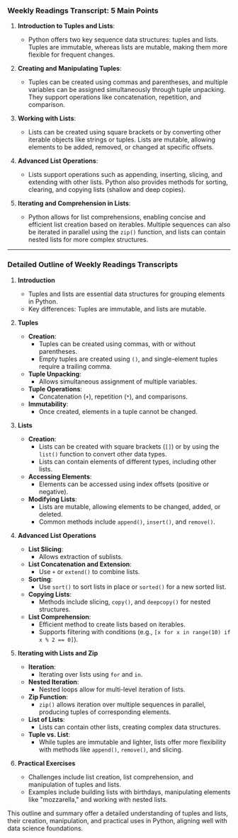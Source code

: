 ### Weekly Readings Transcript: 5 Main Points

1. **Introduction to Tuples and Lists**:
   - Python offers two key sequence data structures: tuples and lists. Tuples are immutable, whereas lists are mutable, making them more flexible for frequent changes.

2. **Creating and Manipulating Tuples**:
   - Tuples can be created using commas and parentheses, and multiple variables can be assigned simultaneously through tuple unpacking. They support operations like concatenation, repetition, and comparison.

3. **Working with Lists**:
   - Lists can be created using square brackets or by converting other iterable objects like strings or tuples. Lists are mutable, allowing elements to be added, removed, or changed at specific offsets.

4. **Advanced List Operations**:
   - Lists support operations such as appending, inserting, slicing, and extending with other lists. Python also provides methods for sorting, clearing, and copying lists (shallow and deep copies).

5. **Iterating and Comprehension in Lists**:
   - Python allows for list comprehensions, enabling concise and efficient list creation based on iterables. Multiple sequences can also be iterated in parallel using the `zip()` function, and lists can contain nested lists for more complex structures.

---

### Detailed Outline of Weekly Readings Transcripts

1. **Introduction**
   - Tuples and lists are essential data structures for grouping elements in Python.
   - Key differences: Tuples are immutable, and lists are mutable.
   
2. **Tuples**
   - **Creation**:
     - Tuples can be created using commas, with or without parentheses.
     - Empty tuples are created using `()`, and single-element tuples require a trailing comma.
   - **Tuple Unpacking**:
     - Allows simultaneous assignment of multiple variables.
   - **Tuple Operations**:
     - Concatenation (`+`), repetition (`*`), and comparisons.
   - **Immutability**:
     - Once created, elements in a tuple cannot be changed.

3. **Lists**
   - **Creation**:
     - Lists can be created with square brackets (`[]`) or by using the `list()` function to convert other data types.
     - Lists can contain elements of different types, including other lists.
   - **Accessing Elements**:
     - Elements can be accessed using index offsets (positive or negative).
   - **Modifying Lists**:
     - Lists are mutable, allowing elements to be changed, added, or deleted.
     - Common methods include `append()`, `insert()`, and `remove()`.

4. **Advanced List Operations**
   - **List Slicing**:
     - Allows extraction of sublists.
   - **List Concatenation and Extension**:
     - Use `+` or `extend()` to combine lists.
   - **Sorting**:
     - Use `sort()` to sort lists in place or `sorted()` for a new sorted list.
   - **Copying Lists**:
     - Methods include slicing, `copy()`, and `deepcopy()` for nested structures.
   - **List Comprehension**:
     - Efficient method to create lists based on iterables.
     - Supports filtering with conditions (e.g., `[x for x in range(10) if x % 2 == 0]`).

5. **Iterating with Lists and Zip**
   - **Iteration**:
     - Iterating over lists using `for` and `in`.
   - **Nested Iteration**:
     - Nested loops allow for multi-level iteration of lists.
   - **Zip Function**:
     - `zip()` allows iteration over multiple sequences in parallel, producing tuples of corresponding elements.
   - **List of Lists**:
     - Lists can contain other lists, creating complex data structures.
   - **Tuple vs. List**:
     - While tuples are immutable and lighter, lists offer more flexibility with methods like `append()`, `remove()`, and slicing.

6. **Practical Exercises**
   - Challenges include list creation, list comprehension, and manipulation of tuples and lists.
   - Examples include building lists with birthdays, manipulating elements like "mozzarella," and working with nested lists.

This outline and summary offer a detailed understanding of tuples and lists, their creation, manipulation, and practical uses in Python, aligning well with data science foundations.